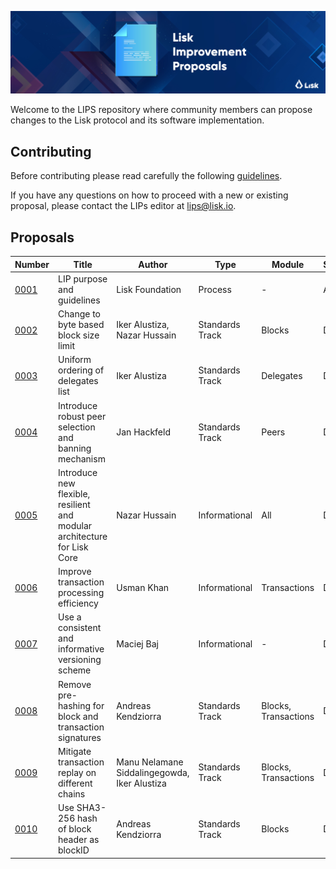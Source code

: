 ![Lisk Improvement Proposals](banner.jpg "Lisk Improvement Proposals")

Welcome to the LIPS repository where community members can propose changes to the Lisk protocol and its software implementation.

## Contributing

Before contributing please read carefully the following [guidelines](proposals/lip-0001.md).

If you have any questions on how to proceed with a new or existing proposal, please contact the LIPs editor at [lips@lisk.io](mailto:lips@lisk.io).

## Proposals

| Number                        | Title                                                                    | Author                                       | Type            | Module               | Status        |
| ------------------------------|------------------------------------------------------------------------- | -------------------------------------------- | ----------------|----------------------|---------------|
| [0001](proposals/lip-0001.md) | LIP purpose and guidelines                                               | Lisk Foundation                              | Process         | -                    | Active        |
| [0002](proposals/lip-0002.md) | Change to byte based block size limit                                    | Iker Alustiza, Nazar Hussain                 | Standards Track | Blocks               | Draft         |
| [0003](proposals/lip-0003.md) | Uniform ordering of delegates list                                       | Iker Alustiza                                | Standards Track | Delegates            | Draft         |
| [0004](proposals/lip-0004.md) | Introduce robust peer selection and banning mechanism                    | Jan Hackfeld                                 | Standards Track | Peers                | Draft         |
| [0005](proposals/lip-0005.md) | Introduce new flexible, resilient and modular architecture for Lisk Core | Nazar Hussain                                | Informational   | All                  | Draft         |
| [0006](proposals/lip-0006.md) | Improve transaction processing efficiency                                | Usman Khan                                   | Informational   | Transactions         | Draft         |
| [0007](proposals/lip-0007.md) | Use a consistent and informative versioning scheme                       | Maciej Baj                                   | Informational   | -                    | Draft         |
| [0008](proposals/lip-0008.md) | Remove pre-hashing for block and transaction signatures                  | Andreas Kendziorra                           | Standards Track | Blocks, Transactions | Draft         |
| [0009](proposals/lip-0009.md) | Mitigate transaction replay on different chains                          | Manu Nelamane Siddalingegowda, Iker Alustiza | Standards Track | Blocks, Transactions | Draft         |
| [0010](proposals/lip-0010.md) | Use SHA3-256 hash of block header as blockID                             | Andreas Kendziorra                           | Standards Track | Blocks               | Draft         |
